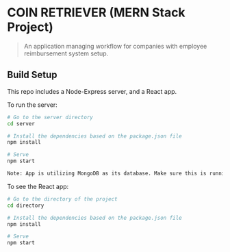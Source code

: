 # COIN RETRIEVER (MERN Stack Project)

> An application managing workflow for companies with employee reimbursement
> system setup.

## Build Setup

This repo includes a Node-Express server, and a React app.

To run the server:

```bash
# Go to the server directory
cd server

# Install the dependencies based on the package.json file
npm install

# Serve
npm start

Note: App is utilizing MongoDB as its database. Make sure this is running with "refundappdb" database. DB Collections are: actionresults, claims, counters, events, expensetypes, receipts, roles, statusoptions, users.

```

To see the React app:

```bash
# Go to the directory of the project
cd directory

# Install the dependencies based on the package.json file
npm install

# Serve
npm start
```
